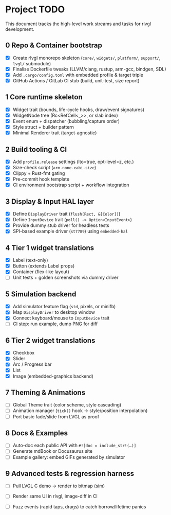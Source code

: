 # Project TODO

This document tracks the high-level work streams and tasks for rlvgl development.

## 0 Repo & Container bootstrap
- [x] Create rlvgl monorepo skeleton (`core/`, `widgets/`, `platform/`, `support/`, `lvgl/` submodule)
- [x] Finalise Dockerfile tweaks (LLVM/clang, rustup, arm-gcc, bindgen, SDL)
- [x] Add `.cargo/config.toml` with embedded profile & target triple
- [x] GitHub Actions / GitLab CI stub (build, unit-test, size report)

## 1 Core runtime skeleton
- [x] Widget trait (bounds, life-cycle hooks, draw/event signatures)
- [x] WidgetNode tree (Rc<RefCell<_>>, or slab index)
- [x] Event enum + dispatcher (bubbling/capture order)
- [x] Style struct + builder pattern
- [x] Minimal Renderer trait (target-agnostic)

## 2 Build tooling & CI
- [x] Add `profile.release` settings (lto=true, opt-level=z, etc.)
- [x] Size-check script (`arm-none-eabi-size`)
- [x] Clippy + Rust-fmt gating
- [x] Pre-commit hook template
- [x] CI environment bootstrap script + workflow integration
## 3 Display & Input HAL layer

- [x] Define `DisplayDriver` trait (`flush(Rect, &[Color])`)
- [x] Define `InputDevice` trait (`poll() -> Option<InputEvent>`)
- [x] Provide dummy stub driver for headless tests
- [x] SPI-based example driver (`st7789`) using `embedded-hal`

## 4 Tier 1 widget translations
- [x] Label (text-only)
- [x] Button (extends Label props)
- [x] Container (flex-like layout)
- [ ] Unit tests + golden screenshots via dummy driver

## 5 Simulation backend
- [x] Add simulator feature flag (`std`, pixels, or minifb)
- [x] Map `DisplayDriver` to desktop window
- [x] Connect keyboard/mouse to `InputDevice` trait
- [ ] CI step: run example, dump PNG for diff

## 6 Tier 2 widget translations
- [x] Checkbox
- [x] Slider
- [x] Arc / Progress bar
- [x] List
- [x] Image (embedded-graphics backend)

## 7 Theming & Animations
- [ ] Global Theme trait (color scheme, style cascading)
- [ ] Animation manager (`tick()` hook → style/position interpolation)
- [ ] Port basic fade/slide from LVGL as proof

## 8 Docs & Examples
- [ ] Auto-doc each public API with `#![doc = include_str!(…)]`
- [ ] Generate mdBook or Docusaurus site
- [ ] Example gallery: embed GIFs generated by simulator

## 9 Advanced tests & regression harness
- [ ] Pull LVGL C demo → render to bitmap (sim)
- [ ] Render same UI in rlvgl, image-diff in CI
- [ ] Fuzz events (rapid taps, drags) to catch borrow/lifetime panics

